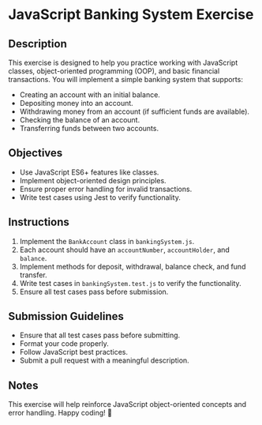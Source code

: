 # JavaScript Banking System Exercise

## Description
This exercise is designed to help you practice working with JavaScript classes, object-oriented programming (OOP), and basic financial transactions. You will implement a simple banking system that supports:

- Creating an account with an initial balance.
- Depositing money into an account.
- Withdrawing money from an account (if sufficient funds are available).
- Checking the balance of an account.
- Transferring funds between two accounts.

## Objectives
- Use JavaScript ES6+ features like classes.
- Implement object-oriented design principles.
- Ensure proper error handling for invalid transactions.
- Write test cases using Jest to verify functionality.

## Instructions
1. Implement the `BankAccount` class in `bankingSystem.js`.
2. Each account should have an `accountNumber`, `accountHolder`, and `balance`.
3. Implement methods for deposit, withdrawal, balance check, and fund transfer.
4. Write test cases in `bankingSystem.test.js` to verify the functionality.
5. Ensure all test cases pass before submission.

## Submission Guidelines
- Ensure that all test cases pass before submitting.
- Format your code properly.
- Follow JavaScript best practices.
- Submit a pull request with a meaningful description.

## Notes
This exercise will help reinforce JavaScript object-oriented concepts and error handling. Happy coding! 🚀

